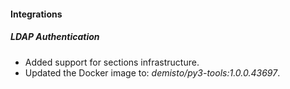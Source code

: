 
#### Integrations
##### LDAP Authentication
- Added support for sections infrastructure.
- Updated the Docker image to: *demisto/py3-tools:1.0.0.43697*.
